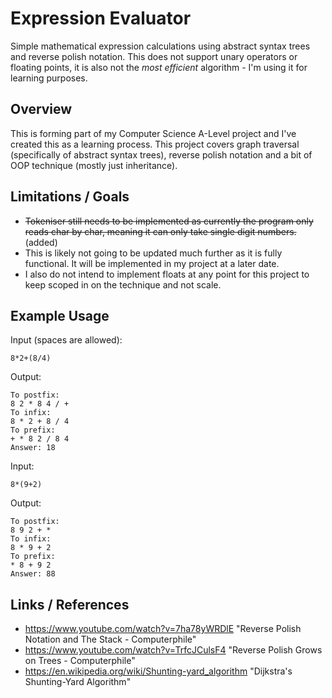 # Expression Evaluator
Simple mathematical expression calculations using abstract syntax trees and reverse polish notation.
This does not support unary operators or floating points, it is also not the *most efficient* algorithm - I'm using it for learning purposes.

## Overview

This is forming part of my Computer Science A-Level project and I've created this as a learning process. This project covers graph traversal (specifically of abstract syntax trees),
reverse polish notation and a bit of OOP technique (mostly just inheritance).

## Limitations / Goals

- ~~Tokeniser still needs to be implemented as currently the program only reads char by char, meaning it can only take single digit numbers.~~ (added)
- This is likely not going to be updated much further as it is fully functional. It will be implemented in my project at a later date.
- I also do not intend to implement floats at any point for this project to keep scoped in on the technique and not scale.

## Example Usage

Input (spaces are allowed):

`8*2+(8/4)`

Output:

```
To postfix:
8 2 * 8 4 / +
To infix:
8 * 2 + 8 / 4
To prefix:
+ * 8 2 / 8 4
Answer: 18
```

Input:

`8*(9+2)`

Output:
```
To postfix:
8 9 2 + *
To infix:
8 * 9 + 2
To prefix:
* 8 + 9 2
Answer: 88
```

## Links / References

- https://www.youtube.com/watch?v=7ha78yWRDlE "Reverse Polish Notation and The Stack - Computerphile"
- https://www.youtube.com/watch?v=TrfcJCulsF4 "Reverse Polish Grows on Trees - Computerphile"
- https://en.wikipedia.org/wiki/Shunting-yard_algorithm "Dijkstra's Shunting-Yard Algorithm"
